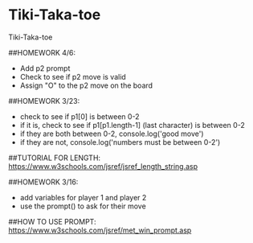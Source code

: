 # Tiki-Taka-toe
Tiki-Taka-toe

##HOMEWORK 4/6:
- Add p2 prompt
- Check to see if p2 move is valid
- Assign "O" to the p2 move on the board

##HOMEWORK 3/23: 
- check to see if p1[0] is between 0-2
- if it is, check to see if p1[p1.length-1] (last character) is between 0-2
- if they are both between 0-2, console.log('good move')
- if they are not, console.log('numbers must be between 0-2')

##TUTORIAL FOR LENGTH:
https://www.w3schools.com/jsref/jsref_length_string.asp
 
##HOMEWORK 3/16:
- add variables for player 1 and player 2
- use the prompt() to ask for their move

##HOW TO USE PROMPT:
https://www.w3schools.com/jsref/met_win_prompt.asp
